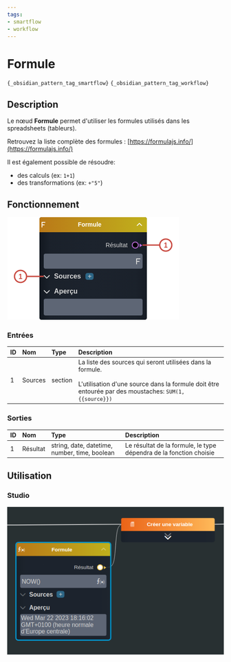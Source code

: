 ```yaml
---
tags:
- smartflow
- workflow
---
```

   
# Formule   
   
`{_obsidian_pattern_tag_smartflow}` `{_obsidian_pattern_tag_workflow}`   
   
## Description   
   
Le nœud **Formule** permet d'utiliser les formules utilisés dans les spreadsheets (tableurs).   
   
   
Retrouvez la liste complète des formules : [https://formulajs.info/](https://formulajs.info/)   
   
Il est également possible de résoudre:   
   
 - des calculs (ex: `1+1`)   
 - des transformations (ex: `+"5"`)   
   
## Fonctionnement   
   
![](../_assets/images/nodes/SN-FORMULA__description.png)   
   
### Entrées   
   
| ID | Nom | Type | Description |   
|:-|:-|:-|:-|   
| 1 | Sources | section | La liste des sources qui seront utilisées dans la formule. <br /><br /> L'utilisation d'une source dans la formule doit être entourée par des moustaches: `SUM(1, {{source}})` |   
   
### Sorties   
   
| ID | Nom | Type | Description |   
|:-|:-|:-|:-|   
| 1 | Résultat | string, date, datetime, number, time, boolean | Le résultat de la formule, le type dépendra de la fonction choisie |   
   
## Utilisation   
   
### Studio   
   
![](../_assets/images/nodes/SN-FORMULA__studio.png)